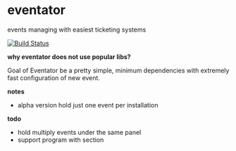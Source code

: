 eventator
=========

events managing with easiest ticketing systems

[![Build Status](https://travis-ci.org/pilot/events.png?branch=master)](https://travis-ci.org/pilot/events)

**why eventator does not use popular libs?**

Goal of Eventator be a pretty simple, minimum dependencies with extremely fast configuration of new event.

**notes**

* alpha version hold just one event per installation

**todo**

* hold multiply events under the same panel
* support program with section
